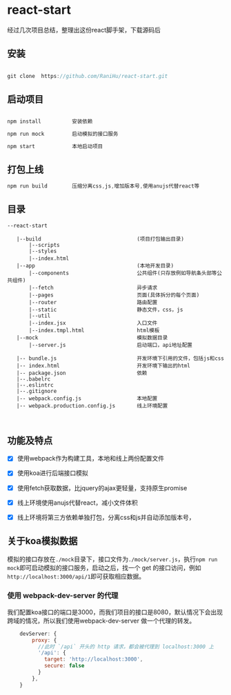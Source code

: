 # react-start

经过几次项目总结，整理出这份react脚手架，下载源码后


## 安装

```js

git clone  https://github.com/RaniHu/react-start.git

```


## 启动项目

```js

npm install          安装依赖               

npm run mock         启动模拟的接口服务         

npm start            本地启动项目

```

## 打包上线

```js
npm run build        压缩分离css,js,增加版本号,使用anujs代替react等

```


## 目录

```
--react-start

   |--build                               (项目打包输出目录)
       |--scripts                
       |--styles                 
       |--index.html　　
   |--app                                 (本地开发目录)
       |--components                      公共组件(只存放例如导航条头部等公共组件)
       |--fetch                           异步请求
       |--pages                           页面(具体拆分的每个页面)
       |--router                          路由配置
       |--static                          静态文件，css，js
       |--util                 
       |--index.jsx                       入口文件
       |--index.tmpl.html                 html模板
   |--mock                                模拟数据目录
       |--server.js                       启动端口，api地址配置

   |-- bundle.js                          开发环境下引用的文件，包括js和css
   |-- index.html                         开发环境下输出的html
   |-- package.json                       依赖
   |--.babelrc
   |--.eslintrc
   |--.gitignore
   |-- webpack.config.js                  本地配置
   |-- webpack.production.config.js       线上环境配置

   
```

## 功能及特点

- [x] 使用webpack作为构建工具，本地和线上两份配置文件
- [x] 使用koa进行后端接口模拟
- [x] 使用fetch获取数据，比jquery的ajax更轻量，支持原生promise
- [x] 线上环境使用anujs代替react，减小文件体积
- [x] 线上环境将第三方依赖单独打包，分离css和js并自动添加版本号，



## 关于koa模拟数据

模拟的接口存放在`./mock`目录下，接口文件为`./mock/server.js`，执行`npm run mock`即可启动模拟的接口服务，启动之后，找一个 get 的接口访问，例如`http://localhost:3000/api/1`即可获取相应数据。

### 使用 webpack-dev-server 的代理

我们配置koa接口的端口是3000，而我们项目的接口是8080，默认情况下会出现跨域的情况，所以我们使用webpack-dev-server 做一个代理的转发。

```js
    devServer: {
        proxy: {
          //此时 `/api` 开头的 http 请求，都会被代理到 localhost:3000 上
          '/api': {
            target: 'http://localhost:3000',
            secure: false
          }
        },
    }
```

